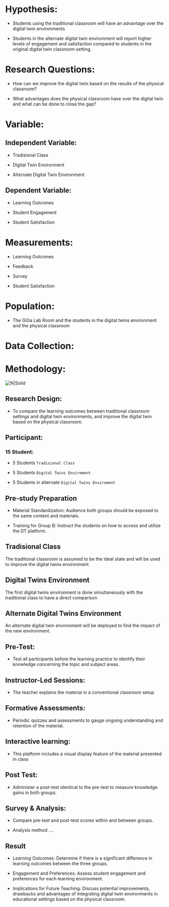 # Hypothesis: 

- Students using the traditional classroom will have an advantage over the digital twin environments

- Students in the alternate digital twin environment will report higher levels of engagement and satisfaction compared to students in the original digital twin classroom setting. 

  

# Research Questions: 

- How can we improve the digital twin based on the results of the physical classroom?

- What advantages does the physical classroom have over the digital twin and what can be done to close the gap?

  

# Variable: 

## Independent Variable: 

- Tradisional Class 

- Digital Twin Environment 

- Alternate Digital Twin Environment

## Dependent Variable: 

- Learning Outcomes 

- Student Engagement 

- Student Satisfaction 

  

# Measurements: 

- Learning Outcomes 

- Feedback 

- Survey 

- Student Satisfaction 

  

# Population: 

- The GiGa Lab Room and the students in the digital twins environment and the physical classroom

  

# Data Collection: 

  

# Methodology: 

![N|Solid](https://jordanistiqlal.my.id/img/Methodology.png) 

 

## Research Design: 

- To compare the learning outcomes between traditional classroom settings and digital twin environments, and improve the digital twin based on the physical classroom.

  

## Participant:  

### 15 Student: 

- 5 Students `Tradisional Class` 

- 5 Students `Digital Twins Enviroment` 

- 5 Students in alternate `Digital Twins Enviroment` 

  

## Pre-study Preparation 

- Material Standardization: Audience both groups should be exposed to the same content and materials. 

- Training for Group B: Instruct the students on how to access and utilize the DT platform. 

## Tradisional Class 
The traditional classroom is assumed to be the ideal state and will be used to improve the digital twins environment

## Digital Twins Environment 
The first digital twins environment is done simultaneously with the traditional class to have a direct comparison

## Alternate Digital Twins Environment 
An alternate digital twin environment will be deployed to find the impact of the new environment.

## Pre-Test:  

- Test all participants before the learning practice to identify their knowledge concerning the topic and subject areas. 

## Instructor-Led Sessions: 

- The teacher explains the material in a conventional classroom setup 

## Formative Assessments: 

- Periodic quizzes and assessments to gauge ongoing understanding and retention of the material. 

## Interactive learning:  

- This platform includes a visual display feature of the material presented in class 

 

## Post Test: 

- Administer a post-test identical to the pre-test to measure knowledge gains in both groups. 

## Survey & Analysis: 

- Compare pre-test and post-test scores within and between groups. 

- Analysis method .... 

## Result  
- Learning Outcomes: Determine if there is a significant difference in learning outcomes between the three groups. 

- Engagement and Preferences: Assess student engagement and preferences for each learning environment. 

- Implications for Future Teaching: Discuss potential improvements, drawbacks and advantages of integrating digital twin environments in educational settings based on the physical classroom.
